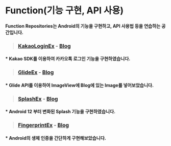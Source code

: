 # Function(기능 구현, API 사용)

#### Function Repositories는 Android의 기능을 구현하고, API 사용법 등을 연습하는 공간입니다.


> ### [KakaoLoginEx](https://github.com/JDroid-git/function/tree/main/KakaoLoginEx) - [Blog](https://jdroid.tistory.com/10?)

#### * Kakao SDK를 이용하여 카카오톡 로그인 기능을 구현하였습니다.

> ### [GlideEx](https://github.com/JDroid-git/function/tree/main/GlideEx) - [Blog](https://jdroid.tistory.com/18)

#### * Glide API를 이용하여 ImageView에 Blog에 있는 Image를 넣어보았습니다.

> ### [SplashEx](https://github.com/JDroid-git/function/tree/main/splashEx) - [Blog](https://jdroid.tistory.com/19)

#### * Android 12 부터 변화된 Splash 기능을 구현하였습니다.

> ### [FingerprintEx](https://github.com/JDroid-git/function/tree/main/FingerprintEx) - [Blog](https://jdroid.tistory.com/22)

#### * Android의 생체 인증을 간단하게 구현해보았습니다.
